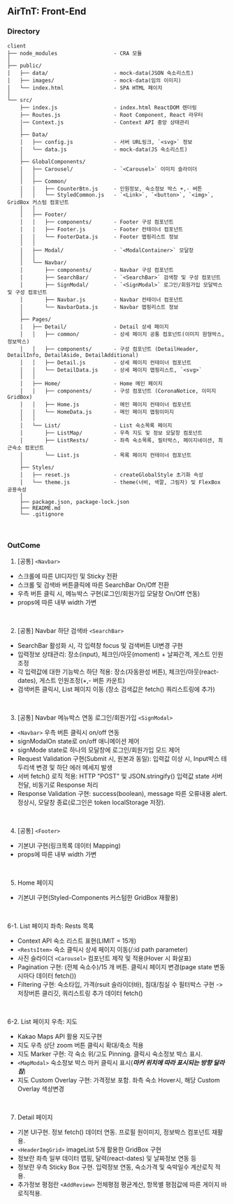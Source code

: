 ## AirTnT: Front-End
### Directory
```
client
├── node_modules                  - CRA 모듈
│
├── public/                   
│   ├── data/                     - mock-data(JSON 숙소리스트)
│   ├── images/                   - mock-data(임의 이미지)
│   └── index.html                - SPA HTML 페이지
│
└── src/                      
    ├── index.js                  - index.html ReactDOM 렌더링
    ├── Routes.js                 - Root Component, React 라우터
    │── Context.js                - Context API 중앙 상태관리
    │ 
    ├── Data/                     
    │   ├── config.js             - 서버 URL링크, `<svg>` 정보
    │   └── data.js               - mock-data(JS 숙소리스트)
    │ 
    ├── GlobalComponents/         
    │   ├── Carousel/             - `<Carousel>` 이미지 슬라이더
    │   │
    │   ├── Common/
    │   │   ├── CounterBtn.js     - 인원정보, 숙소정보 박스 +,- 버튼
    │   │   └── StyledCommon.js   - `<Link>`, `<button>`, `<img>`, GridBox 커스텀 컴포넌트
    │   │
    │   ├── Footer/               
    │   │   ├── components/       - Footer 구성 컴포넌트
    │   │   ├── Footer.js         - Footer 컨테이너 컴포넌트
    │   │   └── FooterData.js     - Footer 맵핑리스트 정보
    │   │
    │   ├── Modal/                - `<ModalContainer>` 모달창
    │   │
    │   └── Navbar/               
    │       ├── components/       - Navbar 구성 컴포넌트
    │       ├── SearchBar/        - `<SearchBar>` 검색창 및 구성 컴포넌트
    │       ├── SignModal/        - `<SignModal>` 로그인/회원가입 모달박스 및 구성 컴포넌트
    │       ├── Navbar.js         - Navbar 컨테이너 컴포넌트
    │       └── NavbarData.js     - Navbar 맵핑리스트 정보
    │ 
    ├── Pages/                    
    │   ├── Detail/               - Detail 상세 페이지
    │   │   ├── common/           - 상세 페이지 공통 컴포넌트(이미지 원형박스, 정보박스) 
    │   │   ├── components/       - 구성 컴포넌트 (DetailHeader, DetailInfo, DetailAside, DetailAdditional)
    │   │   ├── Detail.js         - 상세 페이지 컨테이너 컴포넌트
    │   │   └── DetailData.js     - 상세 페이지 맵핑리스트, `<svg>`
    │   │
    │   ├── Home/                 - Home 메인 페이지
    │   │   ├── components/       - 구성 컴포넌트 (CoronaNotice, 이미지 GridBox)
    │   │   ├── Home.js           - 메인 페이지 컨테이너 컴포넌트
    │   │   └── HomeData.js       - 메인 페이지 맵핑이미지
    │   │
    │   └── List/                 - List 숙소목록 페이지
    │       ├── ListMap/          - 우측 지도 및 정보 모달창 컴포넌트
    │       ├── ListRests/        - 좌측 숙소목록, 필터박스, 페이지네이션, 최근숙소 컴포넌트
    │       └── List.js           - 목록 페이지 컨테이너 컴포넌트
    │
    ├── Styles/                     
    │   ├── reset.js              - createGlobalStyle 초기화 속성
    │   └── theme.js              - theme(너비, 색깔, 그림자) 및 FlexBox 공용속성
    │
    ├── package.json, package-lock.json
    ├── README.md
    └── .gitignore

```
<br />

### OutCome
1. [공통] `<Navbar>`
  - 스크롤에 따른 UI디자인 및 Sticky 전환
  - 스크롤 및 검색바 버튼클릭에 따른 SearchBar On/Off 전환
  - 우측 버튼 클릭 시, 메뉴박스 구현(로그인/회원가입 모달창 On/Off 연동)
  - props에 따른 내부 width 가변
<br />

2. [공통] Navbar 하단 검색바 `<SearchBar>`
  - SearchBar 활성화 시, 각 입력창 focus 및 검색버튼 UI변경 구현
  - 입력정보 상태관리: 장소(input), 체크인/아웃(moment) + 날짜간격, 게스트 인원조정
  - 각 입력값에 대한 기능박스 하단 적용: 장소(자동완성 버튼), 체크인/아웃(react-dates), 게스트 인원조정(+,- 버튼 카운트)
  - 검색버튼 클릭시, List 페이지 이동 (장소 검색값은 fetch() 쿼리스트링에 추가)
<br />

3. [공통] Navbar 메뉴박스 연동 로그인/회원가입 `<SignModal>`
  - `<Navbar>` 우측 버튼 클릭시 on/off 연동
  - signModalOn state로 on/off 애니메이션 제어
  - signMode state로 하나의 모달창에 로그인/회원가입 모드 제어
  - Request Validation 구현(Submit 시, 원본과 동일): 입력값 이상 시, Input박스 테두리색 변경 및 하단 에러 메세지 발생
  - 서버 fetch() 로직 적용: HTTP "POST" 및 JSON.stringify() 입력값 state 서버 전달, 비동기로 Response 처리
  - Response Validation 구현: success(boolean), message 따른 오류내용 alert. 정상시, 모달창 종료(로그인은 token localStorage 저장).
<br />

4. [공통] `<Footer>`
  - 기본UI 구현(링크목록 데이터 Mapping)
  - props에 따른 내부 width 가변
<br />
  
5. Home 페이지
  - 기본UI 구현(Styled-Components 커스텀한 GridBox 재활용)
<br />

6-1. List 페이지 좌측: Rests 목록
  - Context API 숙소 리스트 표현(LIMIT = 15개)
  - `<RestsItem>` 숙소 클릭시 상세 페이지 이동(/:id path parameter)
  - 사진 슬라이더 `<Carousel>` 컴포넌트 제작 및 적용(Hover 시 화살표)
  - Pagination 구현: (전체 숙소수)/15 개 버튼. 클릭시 페이지 변경(page state 변동시마다 데이터 fetch())
  - Filtering 구현: 숙소타입, 가격(rsuit 슬라이더바), 침대/침실 수 필터박스 구현 -> 저장버튼 클리깃, 쿼리스트링 추가 데이터 fetch()
<br />
  
6-2. List 페이지 우측: 지도
  - Kakao Maps API 활용 지도구현
  - 지도 우측 상단 zoom 버튼 클릭시 확대/축소 적용
  - 지도 Marker 구현: 각 숙소 위/고도 Pinning. 클릭시 숙소정보 박스 표시.
  - `<MapModal>` 숙소정보 박스 마커 클릭시 표시(***마커 위치에 따라 표시되는 방향 달라짐***)
  - 지도 Custom Overlay 구현: 가격정보 포함. 좌측 숙소 Hover시, 해당 Custom Overlay 색상변경
<br />

7. Detail 페이지
  - 기본 UI구현. 정보 fetch() 데이터 연동. 프로필 원이미지, 정보박스 컴포넌트 재활용.
  - `<HeaderImgGrid>` imageList 5개 활용한 GridBox 구현
  - 정보란 좌측 일부 데이터 맵핑, 달력(react-dates) 및 날짜정보 연동 등
  - 정보란 우측 Sticky Box 구현. 입력정보 연동, 숙소가격 및 숙박일수 계산로직 적용.
  - 추가정보 평점란 `<AddReview>` 전체평점 평균계산, 항목별 평점값에 따른 게이지 바 로직적용.
